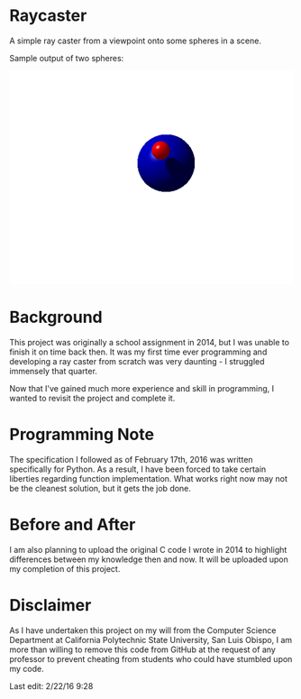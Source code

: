 # Raycaster
A simple ray caster from a viewpoint onto some spheres in a scene. 

Sample output of two spheres:

![image](https://github.com/khongton/Raycaster/blob/master/images/image.png)

# Background
This project was originally a school assignment in 2014, but I was unable to finish it on time back then. It was my first time ever programming and developing a ray caster from scratch was very daunting - I struggled immensely that quarter.

Now that I've gained much more experience and skill in programming, I wanted to revisit the project and complete it. 

# Programming Note
The specification I followed as of February 17th, 2016 was written specifically for Python. As a result, I have been forced to take certain liberties regarding function implementation. What works right now may not be the cleanest solution, but it gets the job done. 

# Before and After
I am also planning to upload the original C code I wrote in 2014 to highlight differences between my knowledge then and now. It will be uploaded upon my completion of this project.

# Disclaimer
As I have undertaken this project on my will from the Computer Science Department at California Polytechnic State University, San Luis Obispo, I am more than willing to remove this code from GitHub at the request of any professor to prevent cheating from students who could have stumbled upon my code. 

Last edit: 2/22/16 9:28
